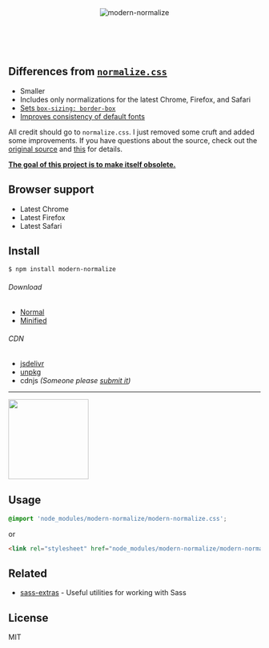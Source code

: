 <div align="center">
	<img src="https://rawgit.com/sindresorhus/modern-normalize/master/media/logo.svg" alt="modern-normalize">
	<br>
	<br>
	<br>
	<br>
	<br>
</div>


## Differences from [`normalize.css`](https://github.com/necolas/normalize.css)

- Smaller
- Includes only normalizations for the latest Chrome, Firefox, and Safari
- [Sets `box-sizing: border-box`](https://www.paulirish.com/2012/box-sizing-border-box-ftw/)
- [Improves consistency of default fonts](https://github.com/sindresorhus/modern-normalize/issues/3)

All credit should go to `normalize.css`. I just removed some cruft and added some improvements. If you have questions about the source, check out the [original source](https://github.com/necolas/normalize.css/blame/master/normalize.css) and [this](https://github.com/necolas/normalize.css#extended-details-and-known-issues) for details.

[**The goal of this project is to make itself obsolete.**](https://github.com/sindresorhus/modern-normalize/issues/2)


## Browser support

- Latest Chrome
- Latest Firefox
- Latest Safari


## Install

```
$ npm install modern-normalize
```

###### Download

- [Normal](https://cdn.jsdelivr.net/npm/modern-normalize/modern-normalize.css)
- [Minified](https://cdn.jsdelivr.net/npm/modern-normalize/modern-normalize.min.css)

###### CDN

- [jsdelivr](https://www.jsdelivr.com/package/npm/modern-normalize)
- [unpkg](https://unpkg.com/modern-normalize)
- cdnjs *(Someone please [submit it](https://github.com/cdnjs/cdnjs))*

---

<a href="https://www.patreon.com/sindresorhus">
	<img src="https://c5.patreon.com/external/logo/become_a_patron_button@2x.png" width="160">
</a>


## Usage

```css
@import 'node_modules/modern-normalize/modern-normalize.css';
```

or

```html
<link rel="stylesheet" href="node_modules/modern-normalize/modern-normalize.css">
```


## Related

- [sass-extras](https://github.com/sindresorhus/sass-extras) - Useful utilities for working with Sass


## License

MIT
